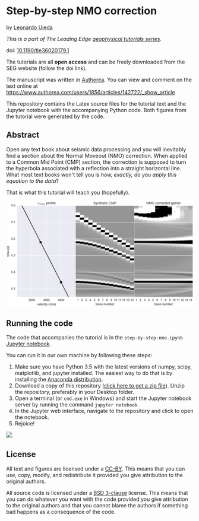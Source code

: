# Step-by-step NMO correction

by [Leonardo Uieda](http://www.leouieda.com)

*This is a part of The Leading Edge [geophysical tutorials
series](https://dx.doi.org/10.1190/tle35020190.1).*

doi: [10.1190/tle36020179.1](http://dx.doi.org/10.1190/tle36020179.1)

The tutorials are all **open access** and can be freely downloaded from the SEG
website (follow the doi link).

The manuscript was written in [Authorea](https://www.authorea.com).
You can view and comment on the text online at https://www.authorea.com/users/1856/articles/142722/_show_article

This repository contains the Latex source files for the tutorial text and the
Jupyter notebook with the accompanying Python code.
Both figures from the tutorial were generated by the code.


## Abstract

Open any text book about seismic data processing and you will inevitably find a
section about the Normal Moveout (NMO) correction.
When applied to a Common Mid Point (CMP) section, the correction is supposed to
turn the hyperbola associated with a reflection into a straight horizontal
line.
What most text books won't tell you is *how, exactly, do you apply this
equation to the data*?

That is what this tutorial will teach you (hopefully).

<img src="figures/nmo-application/nmo-application.png" width="800px">

## Running the code

The code that accompanies the tutorial is in the `step-by-step-nmo.ipynb`
[Jupyter notebook](http://jupyter.org/).

You can run it in our own machine by following these steps:

1. Make sure you have Python 3.5 with the latest versions of numpy, scipy,
   matplotlib, and jupyter installed. The easiest way to do that is by
   installing the [Anaconda distribution](https://www.continuum.io/downloads#all).
2. Download a copy of this repository ([click here to get a zip
   file](https://github.com/pinga-lab/nmo-tutorial/archive/master.zip)). Unzip
   the repository, preferably in your Desktop folder.
3. Open a terminal (or `cmd.exe` in Windows) and start the Jupyter notebook
   server by running the command `jupyter notebook`.
4. In the Jupyter web interface, navigate to the repository and click to open
   the notebook.
5. Rejoice!

![](http://i.giphy.com/WIg8P0VNpgH8Q.gif)

## License

All text and figures are licensed under a
[CC-BY](http://creativecommons.org/licenses/by/4.0/deed.en_US).
This means that you can use, copy, modify, and redistribute it provided you
give attribution to the original authors.

All source code is licensed under a [BSD
3-clause](https://opensource.org/licenses/BSD-3-Clause) license.
This means that you can do whatever you want with the code provided you give
attribution to the original authors and that you cannot blame the authors if
something bad happens as a consequence of the code.
